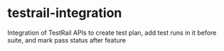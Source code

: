 # testrail-integration
Integration of TestRail APIs to create test plan, add test runs in it before suite, and mark pass status after feature

